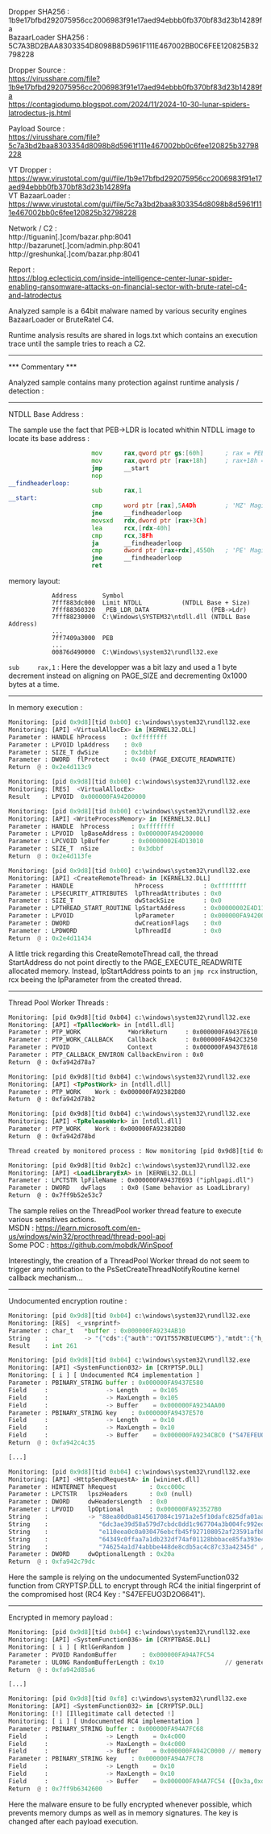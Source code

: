 Dropper SHA256 : 1b9e17bfbd292075956cc2006983f91e17aed94ebbb0fb370bf83d23b14289fa  
BazaarLoader SHA256 : 5C7A3BD2BAA8303354D8098B8D5961F111E467002BB0C6FEE120825B32798228  

Dropper Source :  
https://virusshare.com/file?1b9e17bfbd292075956cc2006983f91e17aed94ebbb0fb370bf83d23b14289fa  
https://contagiodump.blogspot.com/2024/11/2024-10-30-lunar-spiders-latrodectus-js.html  

Payload Source :  
https://virusshare.com/file?5c7a3bd2baa8303354d8098b8d5961f111e467002bb0c6fee120825b32798228  


VT Dropper : https://www.virustotal.com/gui/file/1b9e17bfbd292075956cc2006983f91e17aed94ebbb0fb370bf83d23b14289fa  
VT BazaarLoader : https://www.virustotal.com/gui/file/5c7a3bd2baa8303354d8098b8d5961f111e467002bb0c6fee120825b32798228  

Network / C2 :  
http://tiguanin[.]com/bazar.php:8041  
http://bazarunet[.]com/admin.php:8041  
http://greshunka[.]com/bazar.php:8041 

Report :  
https://blog.eclecticiq.com/inside-intelligence-center-lunar-spider-enabling-ransomware-attacks-on-financial-sector-with-brute-ratel-c4-and-latrodectus

Analyzed sample is a 64bit malware named by various security engines BazaarLoader or BruteRatel C4.

Runtime analysis results are shared in logs.txt which contains an execution trace until the sample tries to reach a C2.

---

*** Commentary *** 

Analyzed sample contains many protection against runtime analysis / detection :

---

NTDLL Base Address :

The sample use the fact that PEB->LDR is located whithin NTDLL image to locate its base address : 

```asm
                       mov   	rax,qword ptr gs:[60h]  	; rax = PEB
                       mov     	rax,qword ptr [rax+18h] 	; rax+18h = PEB->LDR
                       jmp     	__start
                       nop
__findheaderloop: 
                       sub     	rax,1
__start: 
                       cmp     	word ptr [rax],5A4Dh 		; 'MZ' Magic
                       jne     	__findheaderloop
                       movsxd  	rdx,dword ptr [rax+3Ch]
                       lea     	rcx,[rdx-40h]
                       cmp     	rcx,3BFh
                       ja      	__findheaderloop
                       cmp     	dword ptr [rax+rdx],4550h	; 'PE' Magic
                       jne     	__findheaderloop
                       ret
```

memory layout:

```
            Address  	  Symbol							
            7fff883dc000  Limit NTDLL			(NTDLL Base + Size)
            7fff88360320  _PEB_LDR_DATA                 (PEB->Ldr)
            7fff88230000  C:\Windows\SYSTEM32\ntdll.dll (NTDLL Base Address)
            ...
            7ff7409a3000  PEB
            ...
            00876d490000  C:\Windows\system32\rundll32.exe
```

`sub     rax,1` : Here the developper was a bit lazy and used a 1 byte decrement instead on aligning on PAGE_SIZE and decrementing 0x1000 bytes at a time.

---

In memory execution :

```python
Monitoring: [pid 0x9d8][tid 0xb00] c:\windows\system32\rundll32.exe
Monitoring: [API] <VirtualAllocEx> in [KERNEL32.DLL] 
Parameter : HANDLE hProcess     : 0xffffffff
Parameter : LPVOID lpAddress    : 0x0
Parameter : SIZE_T dwSize       : 0x3dbbf
Parameter : DWORD  flProtect    : 0x40 (PAGE_EXECUTE_READWRITE)
Return  @ : 0x2e4d113c9

Monitoring: [pid 0x9d8][tid 0xb00] c:\windows\system32\rundll32.exe
Monitoring: [RES]  <VirtualAllocEx>
Result    : LPVOID  0x000000FA94200000

Monitoring: [pid 0x9d8][tid 0xb00] c:\windows\system32\rundll32.exe
Monitoring: [API] <WriteProcessMemory> in [KERNEL32.DLL] 
Parameter : HANDLE  hProcess      : 0xffffffff
Parameter : LPVOID  lpBaseAddress : 0x000000FA94200000
Parameter : LPCVOID lpBuffer      : 0x00000002E4D13010
Parameter : SIZE_T  nSize         : 0x3dbbf
Return  @ : 0x2e4d113fe

Monitoring: [pid 0x9d8][tid 0xb00] c:\windows\system32\rundll32.exe
Monitoring: [API] <CreateRemoteThread> in [KERNEL32.DLL] 
Parameter : HANDLE                 hProcess           : 0xffffffff
Parameter : LPSECURITY_ATTRIBUTES  lpThreadAttributes : 0x0
Parameter : SIZE_T                 dwStackSize        : 0x0
Parameter : LPTHREAD_START_ROUTINE lpStartAddress     : 0x00000002E4D11370 // jmp rcx
Parameter : LPVOID                 lpParameter        : 0x000000FA94200000 // Allocated memory
Parameter : DWORD                  dwCreationFlags    : 0x0
Parameter : LPDWORD                lpThreadId         : 0x0
Return  @ : 0x2e4d11434
```

A little trick regarding this CreateRemoteThread call, the thread StartAddress do not point directly to the PAGE_EXECUTE_READWRITE allocated memory. Instead, lpStartAddress points to an `jmp rcx` instruction, rcx beeing the lpParameter from the created thread.  

--- 

Thread Pool Worker Threads :

```html
Monitoring: [pid 0x9d8][tid 0xb04] c:\windows\system32\rundll32.exe
Monitoring: [API] <TpAllocWork> in [ntdll.dll] 
Parameter : PTP_WORK             *WorkReturn     : 0x000000FA9437E610
Parameter : PTP_WORK_CALLBACK    Callback        : 0x000000FA942C3250
Parameter : PVOID                Context         : 0x000000FA9437E618
Parameter : PTP_CALLBACK_ENVIRON CallbackEnviron : 0x0
Return  @ : 0xfa942d78a7

Monitoring: [pid 0x9d8][tid 0xb04] c:\windows\system32\rundll32.exe
Monitoring: [API] <TpPostWork> in [ntdll.dll] 
Parameter : PTP_WORK    Work : 0x000000FA92382D80
Return  @ : 0xfa942d78b2

Monitoring: [pid 0x9d8][tid 0xb04] c:\windows\system32\rundll32.exe
Monitoring: [API] <TpReleaseWork> in [ntdll.dll] 
Parameter : PTP_WORK    Work : 0x000000FA92382D80
Return  @ : 0xfa942d78bd

Thread created by monitored process : Now monitoring [pid 0x9d8][tid 0xb2c] // ThreadPool Worker Thread

Monitoring: [pid 0x9d8][tid 0xb2c] c:\windows\system32\rundll32.exe 
Monitoring: [API] <LoadLibraryExA> in [KERNEL32.DLL] 
Parameter : LPCTSTR lpFileName : 0x000000FA9437E693 ("iphlpapi.dll")        // DLL loaded by the worker thread
Parameter : DWORD   dwFlags    : 0x0 (Same behavior as LoadLibrary)
Return  @ : 0x7ff9b52e53c7                                                  // return address in NTDLL
```

The sample relies on the ThreadPool worker thread feature to execute various sensitives actions.  
MSDN : https://learn.microsoft.com/en-us/windows/win32/procthread/thread-pool-api  
Some POC : https://github.com/mobdk/WinSpoof  

Interestingly, the creation of a ThreadPool Worker thread do not seem to trigger any notification to the PsSetCreateThreadNotifyRoutine kernel callback mechanism...

--- 

Undocumented encryption routine :

```python
Monitoring: [pid 0x9d8][tid 0xb04] c:\windows\system32\rundll32.exe
Monitoring: [RES]  <_vsnprintf>
Parameter : char_t   *buffer : 0x000000FA9234AB10
String    :          -> "{"cds":{"auth":"OV1T557KBIUECUM5"},"mtdt":{"h_name":"home","wver":"x64/6.3","ip":"10.0.2.15","arch":"x64", "bld":"9600","p_name":"QwA6AFwAVwBpAG4AZABvAHcAcwBcAHMAeQBzAHQAZQBtADMAMgBcAHIAdQBuAGQAbABsADMAMgAuAGUAeABlAA==","uid":"user","pid":"2520","tid":"2820"}}"
Result    : int 261

Monitoring: [pid 0x9d8][tid 0xb04] c:\windows\system32\rundll32.exe
Monitoring: [API] <SystemFunction032> in [CRYPTSP.DLL] 
Monitoring: [ i ] [ Undocumented RC4 implementation ]
Parameter : PBINARY_STRING buffer : 0x000000FA9437E580
Field     :                -> Length    = 0x105
Field     :                -> MaxLength = 0x105
Field     :                -> Buffer    = 0x000000FA9234AA00 
Parameter : PBINARY_STRING key    : 0x000000FA9437E570
Field     :                -> Length    = 0x10
Field     :                -> MaxLength = 0x10
Field     :                -> Buffer    = 0x000000FA9234CBC0 ("S47EFEUO3D2O6641")
Return  @ : 0xfa942c4c35

[...]

Monitoring: [pid 0x9d8][tid 0xb04] c:\windows\system32\rundll32.exe
Monitoring: [API] <HttpSendRequestA> in [wininet.dll] 
Parameter : HINTERNET hRequest         : 0xcc000c
Parameter : LPCTSTR   lpszHeaders      : 0x0 (null)
Parameter : DWORD     dwHeadersLength  : 0x0
Parameter : LPVOID    lpOptional       : 0x000000FA923527B0
String    :           -> "88ea80d0a8145617084c1971a2e5f10dafc825dfa01aa9131c31eed2159e33380dff1f6c5b2b0f95bf9e3eccd60c1d280c96fa1f4acd82ac6739fad4"
String    :              "6dc3ae39d58a579d7cbdc8dd1c967704a3b004fc992ed35d75e2703445c5bb2b19fb645ca258fa35101d4f173c9b3c3b0f9c9cb98e06f588208a2ec5"
String    :              "e110eea0c0a030476ebcfb45f927108052af23591afb825078d85afa7137b4c160f29e08c276f2d7480b13b783b202c8cd7edaab47f5d3d68c20b176"
String    :              "64349c0ffaa7a1db232df74af01128bbbace85fa393e4986135462c5afbeb7869512bd7a573fb57ffccdf0df421aa0d128b895c68be4d67693dfc2bb"
String    :              "746254a1d74abbbe448de8cdb5ac4c87c33a42345d" // RC4 encrypted fingerprint
Parameter : DWORD     dwOptionalLength : 0x20a
Return  @ : 0xfa942c79dc
```

Here the sample is relying on the undocumented SystemFunction032 function from CRYPTSP.DLL to encrypt through RC4 the initial fingerprint of the compromised host (RC4 Key : "S47EFEUO3D2O6641").

--- 

Encrypted in memory payload :

```python
Monitoring: [pid 0x9d8][tid 0xb04] c:\windows\system32\rundll32.exe
Monitoring: [API] <SystemFunction036> in [CRYPTBASE.DLL] 
Monitoring: [ i ] [ RtlGenRandom ]
Parameter : PVOID RandomBuffer       : 0x000000FA94A7FC54
Parameter : ULONG RandomBufferLength : 0x10                 // generate a random 16byte key
Return  @ : 0xfa942d85a6

[...]

Monitoring: [pid 0x9d8][tid 0xf8] c:\windows\system32\rundll32.exe
Monitoring: [API] <SystemFunction032> in [CRYPTSP.DLL] 
Monitoring: [!] [Illegitimate call detected !]
Monitoring: [ i ] [ Undocumented RC4 implementation ]
Parameter : PBINARY_STRING buffer : 0x000000FA94A7FC68
Field     :                -> Length    = 0x4c000
Field     :                -> MaxLength = 0x4c000
Field     :                -> Buffer    = 0x000000FA942C0000 // memory allocated for the CreateRemoteThreadCall (see above)
Parameter : PBINARY_STRING key    : 0x000000FA94A7FC78
Field     :                -> Length    = 0x10
Field     :                -> MaxLength = 0x10
Field     :                -> Buffer    = 0x000000FA94A7FC54 ([0x3a,0xd,0x53,0xf4,0x17,0x47,0x50,0xe3,0x27,0x3d,0x4f,0x63,0x88,0xd,0xf4,0x50])
Return  @ : 0x7ff9b6342600
```

Here the malware ensure to be fully encrypted whenever possible, which prevents memory dumps as well as in memory signatures.
The key is changed  after each payload execution.
